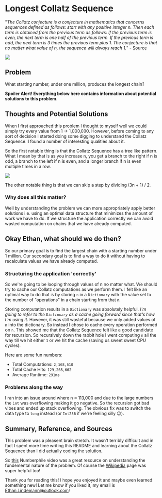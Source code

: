 # Longest Collatz Sequence
"_The Collatz conjecture is a conjecture in mathematics that concerns sequences defined as follows: start with any positive integer n. Then each term is obtained from the previous term as follows: if the previous term is even, the next term is one half of the previous term. If the previous term is odd, the next term is 3 times the previous term plus 1. The conjecture is that no matter what value of n, the sequence will always reach 1._" - [Source](https://en.wikipedia.org/wiki/Collatz_conjecture)

![](https://wikimedia.org/api/rest_v1/media/math/render/svg/ec22031bdc2a1ab2e4effe47ae75a836e7dea459)

## Problem
What starting number, under one million, produces the longest chain?

**Spoiler Alert! Everything below here contains information about potential solutions to this problem.**

## Thoughts and Potential Solutions
When I first approached this problem I thought to myself well we could simply try every value from 1 -> 1,000,000. However, before coming to any sort of decision I started doing some digging to understand the Collatz Sequence. I found a number of interesting qualities about it.

So the first notable thing is that the Collatz Sequence has a tree like pattern. What I mean by that is as you increase n, you get a branch to the right if n is odd, a branch to the left if n is even, and a longer branch if n is even multiple times in a row.

![](https://i.stack.imgur.com/Vtmp1.jpg)

The other notable thing is that we can skip a step by dividing (3n + 1) / 2.

### Why does all this matter?
Well by understanding the problem we can more appropriately apply better solutions i.e. using an optimal data structure that minimizes the amount of work we have to do. If we structure the application correctly we can avoid wasted computation on chains that we have already computed.

## Okay Ethan, what should we do then?
So our primary goal is to find the largest chain with a starting number under 1 million. Our secondary goal is to find a way to do it without having to recalculate values we have already computed.

### Structuring the application 'correctly'
So we're going to be looping through values of n no matter what. We should try to cache our Collatz computations as we perform them. I felt like an optimal way to do that is by storing `n` in a `Dictionary` with the value set to the number of "operations" in a chain starting from that `n`.

Storing computation results in a `Dictionary` was absolutely helpful. _I'm going to refer to the `Dictionary` as a cache going forward since that's how I'm using it_. However, it was still wasteful because we only added values of `n` into the dictionary. So instead I chose to cache every operation performed on `n`. This showed me that the Collatz Sequence felt like a good candidate for recursion. So recursively down the rabbit hole I went computing `n` all the way till we hit either `1` or we hit the cache (saving us sweet sweet CPU cycles).

Here are some fun numbers:
- Total Computations: `2,168,610`
- Total Cache Hits: `129,265,662`
- Average Runtime: `291ms`

### Problems along the way
I ran into an issue around where n ≈ 113,000 and due to the large numbers the `int` was overflowing making it go negative. So the recursion got bad vibes and ended up stack overflowing. The obvious fix was to switch the data type to `long` instead (or `Int256` if we're feeling silly 😉).

## Summary, Reference, and Sources
This problem was a pleasent brain stretch. It wasn't terribly difficult and in fact I spent more time writing this README and learning about the Collatz Sequence than I did actually coding the solution.

So [this](https://www.youtube.com/watch?v=5mFpVDpKX70) Numberphile video was a great resource on understanding the fundemental nature of the problem. Of course the [Wikipedia](https://en.wikipedia.org/wiki/Collatz_conjecture) page was super helpful too!

Thank you for reading this! I hope you enjoyed it and maybe even learned something new! Let me know if you liked it, my email is Ethan.Lindemann@outlook.com!